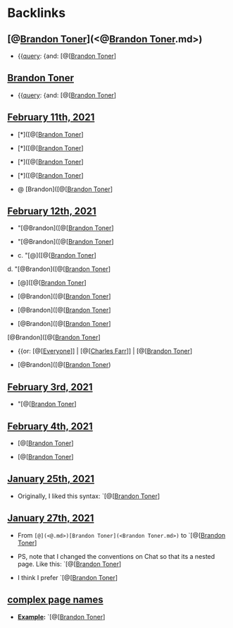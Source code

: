 
# Backlinks
## [@[Brandon Toner](<Brandon Toner.md>)](<@[Brandon Toner](<Brandon Toner.md>).md>)
- {{[query](<query.md>): {and: [@[[Brandon Toner](<@[[Brandon Toner.md>)]

## [Brandon Toner](<Brandon Toner.md>)
- {{[query](<query.md>): {and: [@[[Brandon Toner](<@[[Brandon Toner.md>)]

## [February 11th, 2021](<February 11th, 2021.md>)
- [*]([@[[Brandon Toner](<@[[Brandon Toner.md>)]

- [*]([@[[Brandon Toner](<@[[Brandon Toner.md>)]

- [*]([@[[Brandon Toner](<@[[Brandon Toner.md>)]

- [*]([@[[Brandon Toner](<@[[Brandon Toner.md>)]

- @ [Brandon]([@[[Brandon Toner](<@[[Brandon Toner.md>)]

## [February 12th, 2021](<February 12th, 2021.md>)
- "[@Brandon]([@[[Brandon Toner](<@[[Brandon Toner.md>)]

- "[@Brandon]([@[[Brandon Toner](<@[[Brandon Toner.md>)]

- c. "[@]([@[[Brandon Toner](<@[[Brandon Toner.md>)]

d. "[@Brandon]([@[[Brandon Toner](<@[[Brandon Toner.md>)]

- [@]([@[[Brandon Toner](<@[[Brandon Toner.md>)]

- [@Brandon]([@[[Brandon Toner](<@[[Brandon Toner.md>)]

- [@Brandon]([@[[Brandon Toner](<@[[Brandon Toner.md>)]

- [@Brandon]([@[[Brandon Toner](<@[[Brandon Toner.md>)]

[@Brandon]([@[[Brandon Toner](<@[[Brandon Toner.md>)]

- {{or: [@[[Everyone](<@[[Everyone.md>)]] | [@[[Charles Farr](<@[[Charles Farr.md>)]] | [@[[Brandon Toner](<@[[Brandon Toner.md>)]

- [@Brandon]([@[[Brandon Toner](<@[[Brandon Toner.md>))

## [February 3rd, 2021](<February 3rd, 2021.md>)
- "[@[[Brandon Toner](<@[[Brandon Toner.md>)]

## [February 4th, 2021](<February 4th, 2021.md>)
- [@[[Brandon Toner](<@[[Brandon Toner.md>)]

- [@[[Brandon Toner](<@[[Brandon Toner.md>)]

## [January 25th, 2021](<January 25th, 2021.md>)
- Originally, I liked this syntax: `[@[[Brandon Toner](<@[[Brandon Toner.md>)]

## [January 27th, 2021](<January 27th, 2021.md>)
- From `[@](<@.md>)[Brandon Toner](<Brandon Toner.md>)` to `[@[[Brandon Toner](<@[[Brandon Toner.md>)]

- PS, note that I changed the conventions on Chat so that its a nested page. Like this: `[@[[Brandon Toner](<@[[Brandon Toner.md>)]

- I think I prefer `[@[[Brandon Toner](<@[[Brandon Toner.md>)]

## [complex page names](<complex page names.md>)
- **[Example](<Example.md>):** `[@[[Brandon Toner](<@[[Brandon Toner.md>)]

